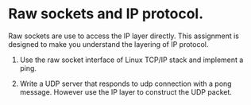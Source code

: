 # Raw sockets and IP protocol.

Raw sockets are use to access the IP layer directly. This assignment
is designed to make you understand the layering of IP protocol.

1. Use the raw socket interface of Linux TCP/IP stack and implement a ping.

2. Write a UDP server that responds to udp connection with a pong
   message. However use the IP layer to construct the UDP packet.
